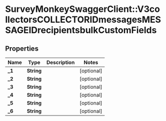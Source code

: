 # SurveyMonkeySwaggerClient::V3collectorsCOLLECTORIDmessagesMESSAGEIDrecipientsbulkCustomFields

## Properties
Name | Type | Description | Notes
------------ | ------------- | ------------- | -------------
**_1** | **String** |  | [optional] 
**_2** | **String** |  | [optional] 
**_3** | **String** |  | [optional] 
**_4** | **String** |  | [optional] 
**_5** | **String** |  | [optional] 
**_6** | **String** |  | [optional] 

